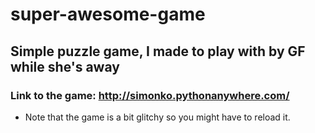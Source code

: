 # super-awesome-game
## Simple puzzle game, I made to play with by GF while she's away
### Link to the game: http://simonko.pythonanywhere.com/
- Note that the game is a bit glitchy so you might have to reload it.
